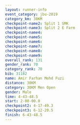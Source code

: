 ```yaml
---
layout: runner-info 
event_category: jbu-2019 
category_km: 30KM 
checkpoint-name2: Split 1 SMK 
checkpoint-name3: Split 2 E Farm 
checkpoint-name4: 
checkpoint-name5: 
checkpoint-name6: 
checkpoint-name7: 
checkpoint-name8: 
checkpoint-name9: 
overall_rank: 131
gender_rank: 70
category_rank: 70
bib: 31182
name: Amir Farhan Mohd Fuzi
distance: 30KM
category: 30KM Men Open
gender: Male
time: 4-43-48.5
start: 2-00-00.0
checkpoint2: 4-17-49.3
checkpoint3: 6-12-20.5
finish: 6-43-48.5
---
```

